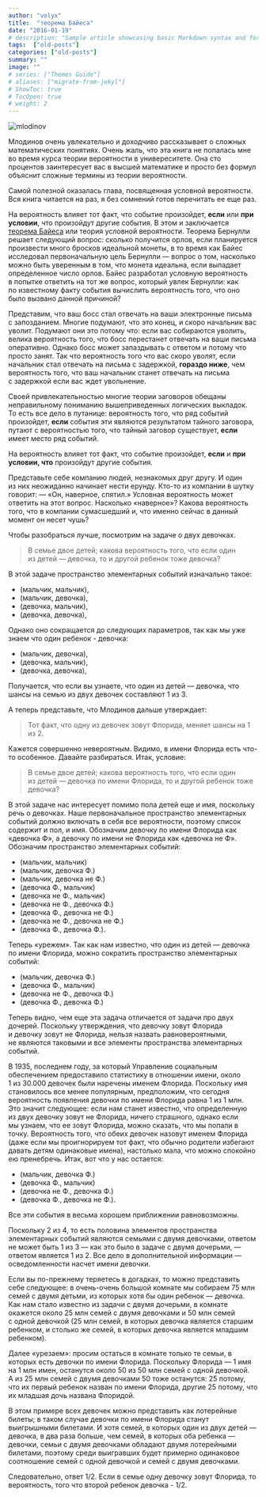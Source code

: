 ```yaml
---
author: "volyx"
title:  "теорема Байеса"
date: "2016-01-19"
# description: "Sample article showcasing basic Markdown syntax and formatting for HTML elements."
tags:  ["old-posts"]
categories: ["old-posts"]
summary: ""
image: ""
# series: ["Themes Guide"]
# aliases: ["migrate-from-jekyl"]
# ShowToc: true
# TocOpen: true
# weight: 2
---
```


![mlodinov](/images/2016/01/---------2016-01-03-21-05-22.png)

Млодинов очень увлекательно и&nbsp;доходчиво рассказывает о&nbsp;сложных математических понятиях. Очень жаль, что эта книга не&nbsp;попалась мне во&nbsp;время курса теории вероятности в&nbsp;универеситете. Она сто процентов заинтересует вас в высшей математике и просто без формул объяснит сложные термины из теории вероятности.

Самой полезной оказалась глава, посвященная условной вероятности. Вся книга читается на раз, я без сомнений  готов перечитать ее еще раз.

На&nbsp;вероятность влияет тот факт, что событие произойдет, **если** или **при условии**, что произойдут другие события. В&nbsp;этом и&nbsp;заключается [теорема Байеса](https://ru.wikipedia.org/wiki/%D0%A2%D0%B5%D0%BE%D1%80%D0%B5%D0%BC%D0%B0_%D0%91%D0%B0%D0%B9%D0%B5%D1%81%D0%B0) или теория условной вероятности. Теорема Бернулли решает следующий вопрос: сколько получится орлов, если планируется произвести много бросков идеальной монеты, в&nbsp;то&nbsp;время как Байес исследовал первоначальную цель Бернулли&nbsp;&mdash; вопрос о&nbsp;том, насколько можно быть уверенным в&nbsp;том, что монета идеальна, если выпадает определенное число орлов. Байес разработал условную вероятность в&nbsp;попытке ответить на&nbsp;тот&nbsp;же вопрос, который увлек Бернулли: как по&nbsp;известному факту события вычислить вероятность того, что оно было вызвано данной причиной? 

Представим, что ваш босс стал отвечать на&nbsp;ваши электронные письма с&nbsp;запозданием. Многие подумают, что это конец, и&nbsp;скоро начальник вас уволит. Подумают они это потому что: если вас собираются уволить, велика вероятность того, что босс перестанет отвечать на&nbsp;ваши письма оперативно. Однако босс может запаздывать с&nbsp;ответом и&nbsp;потому что просто занят. 
Так что вероятность того что вас скоро уволят, если начальник стал отвечать на&nbsp;письма с&nbsp;задержкой, **гораздо ниже**, чем вероятность того, что ваш начальник станет отвечать на&nbsp;письма с&nbsp;задержкой если вас ждет увольнение.

Своей привлекательностью многие теории заговоров обещаны неправильному пониманию вышеприведенных логических выкладок. То&nbsp;есть все дело в&nbsp;путанице: вероятность того, что ряд событий произойдет, **если** события эти являются результатом тайного заговора, путают с&nbsp;вероятностью того, что тайный заговор существует, **если** имеет место ряд событий.

На&nbsp;вероятность влияет тот факт, что событие произойдет, **если** и&nbsp;**при условии, что** произойдут другие события.

Представьте себе компанию людей, незнакомых друг другу. И&nbsp;один из&nbsp;них неожиданно начинает нести ерунду. Кто-то из&nbsp;компании в&nbsp;шутку говорит: 
&mdash;&nbsp;&laquo;Он, наверное, спятил.&raquo;
Условная вероятность может ответить на&nbsp;этот вопрос. Насколько &laquo;наверное&raquo;? Какова вероятность того, что в&nbsp;компании сумасшедший&nbsp;и, что именно сейчас в данный момент он&nbsp;несет чушь?

Чтобы разобраться лучше, посмотрим на задаче о двух девочках.

> В&nbsp;семье двое детей; какова вероятность того, что если один из&nbsp;детей &mdash;
девочка, то&nbsp;и&nbsp;другой ребенок тоже девочка? 

В&nbsp;этой задаче пространство элементарных событий изначально такое:
 
* (мальчик, мальчик),
* (мальчик, девочка),
* (девочка, мальчик),
* (девочка, девочка),

Однако оно сокращается до следующих параметров, так как мы уже знаем что один ребенок - девочка: 

* (мальчик, девочка), 
* (девочка, мальчик), 
* (девочка, девочка), 

Получается, что если вы узнаете, что один из&nbsp;детей&nbsp;&mdash; девочка, что шансы на&nbsp;семью из&nbsp;двух девочек составляют 1&nbsp;из&nbsp;3.

А теперь представьте, что Млодинов дальше утверждает:

> Тот факт, что одну из девочек зовут Флорида, меняет шансы на 1 из 2. 

Кажется совершенно невероятным. Видимо, в имени Флорида есть что-то особенное. Давайте разбираться. Итак, условие:

> В&nbsp;семье двое детей; какова вероятность того, что если один из&nbsp;детей &mdash;
девочка по&nbsp;имени Флорида, то&nbsp;и&nbsp;другой ребенок тоже девочка? 

В этой задаче нас интересует помимо пола детей еще и&nbsp;имя,
поскольку речь о&nbsp;девочках. Наше первоначальное пространство элементарных событий должно
включать в&nbsp;себя все вероятности, поэтому список содержит и&nbsp;пол, и&nbsp;имя. Обозначим девочку по
имени Флорида как &laquo;девочка&nbsp;Ф&raquo;, а&nbsp;девочку по&nbsp;имени не&nbsp;Флорида как &laquo;девочка не&nbsp;Ф&raquo;.
Обозначим пространство элементарных событий:

* (мальчик, мальчик)
* (мальчик, девочка Ф.)
* (мальчик, девочка не&nbsp;Ф.)
* (девочка&nbsp;Ф., мальчик)
* (девочка не&nbsp;Ф., мальчик)
* (девочка не&nbsp;Ф., девочка Ф.)
* (девочка&nbsp;Ф., девочка не&nbsp;Ф.)
* (девочка не&nbsp;Ф., девочка не&nbsp;Ф.)
* (девочка&nbsp;Ф., девочка Ф.).

Теперь &laquo;урежем&raquo;. Так как нам известно, что один из&nbsp;детей&nbsp;&mdash; девочка по&nbsp;имени Флорида, можно сократить пространство элементарных событий:

* (мальчик, девочка Ф.)
* (девочка&nbsp;Ф., мальчик)
* (девочка не&nbsp;Ф., девочка Ф.)
* (девочка&nbsp;Ф., девочка Ф.)

Теперь видно, чем еще эта задача отличается от&nbsp;задачи про двух дочерей. Поскольку утверждения, что девочку
зовут Флорида и&nbsp;девочку зовут не&nbsp;Флорида, нельзя назвать равновероятными, не&nbsp;являются
таковыми и&nbsp;все элементы пространства элементарных событий.

В&nbsp;1935, последнем году, за&nbsp;который Управление социальным обеспечением предоставило
статистику в&nbsp;отношении имени, около 1&nbsp;из&nbsp;30.000 девочек были наречены именем
Флорида. Поскольку имя становилось все менее популярным, предположим, что сегодня
вероятность появления девочки по&nbsp;имени Флорида равна 1&nbsp;из&nbsp;1&nbsp;млн. Это значит следующее:
если нам станет известно, что определенную из&nbsp;двух девочку зовут не&nbsp;Флорида, ничего
страшного, однако если мы&nbsp;узнаем, что ее&nbsp;зовут Флорида, можно сказать, что мы&nbsp;попали в
точку. Вероятность того, что обеих девочек назовут именем Флорида (даже если мы
проигнорируем тот факт, что обычно родители избегают давать детям одинаковые имена),
настолько мала, что можно спокойно ею&nbsp;пренебречь. Итак, вот что у&nbsp;нас остается: 

* (мальчик, девочка&nbsp;Ф.)
* (девочка&nbsp;Ф., мальчик)
* (девочка не&nbsp;Ф., девочка&nbsp;Ф.)
* (девочка&nbsp;Ф., девочка не&nbsp;Ф.). 

Все эти события в&nbsp;весьма хорошем приближении равновозможны.

Поскольку 2&nbsp;из&nbsp;4, то&nbsp;есть половина элементов пространства элементарных событий
являются семьями с&nbsp;двумя девочками, ответом не&nbsp;может быть 1&nbsp;из&nbsp;3&nbsp;&mdash; как это было в&nbsp;задаче с
двумя дочерьми,&nbsp;&mdash; ответом является 1&nbsp;из&nbsp;2. Все дело в&nbsp;дополнительной информации &mdash;
осведомленности насчет имени девочки.

Если вы&nbsp;по-прежнему теряетесь в&nbsp;догадках, то&nbsp;можно представить себе следующее: в
очень-очень большой комнате мы&nbsp;собираем 75&nbsp;млн семей с&nbsp;двумя детьми, из&nbsp;которых хотя&nbsp;бы
один ребенок&nbsp;&mdash; девочка. Как нам стало известно из&nbsp;задачи с&nbsp;двумя дочерьми, в&nbsp;комнате
окажется около 25&nbsp;млн семей с&nbsp;двумя девочками и&nbsp;50&nbsp;млн семей с&nbsp;одной девочкой (25&nbsp;млн
семей, в&nbsp;которых девочка является старшим ребенком, и&nbsp;столько&nbsp;же семей, в&nbsp;которых девочка
является младшим ребенком). 

Далее &laquo;урезаем&raquo;: просим остаться в&nbsp;комнате только те&nbsp;семьи, в
которых есть девочки по&nbsp;имени Флорида. Поскольку Флорида&nbsp;&mdash; 1&nbsp;имя на&nbsp;1&nbsp;млн имен,
останутся около 50&nbsp;из&nbsp;50&nbsp;млн семей с&nbsp;одной девочкой. А&nbsp;из&nbsp;25&nbsp;млн семей с&nbsp;двумя девочками 50
тоже останутся: 25&nbsp;потому, что их&nbsp;первый ребенок назван по&nbsp;имени Флорида, другие 25&nbsp;потому,
что их&nbsp;младшая дочь названа Флоридой. 

В&nbsp;этом примере всех девочек можно представить как
лотерейные билеты; в&nbsp;таком случае девочки по&nbsp;имени Флорида станут выигрышными билетами.
И&nbsp;хотя семей, в&nbsp;которых один из&nbsp;двух детей&nbsp;&mdash; девочка, в&nbsp;два раза больше, чем семей, в&nbsp;которых
оба ребенка&nbsp;&mdash; девочки, семьи с&nbsp;двумя девочками обладают двумя лотерейными билетами,
поэтому среди выигравших будет примерно одинаковое соотношение семей с&nbsp;одной девочкой и
семей с&nbsp;двумя девочками.

Следовательно, ответ 1/2. Если в семье одну девочку зовут Флорида, то вероятность, того что второй ребенок девочка - 1/2.